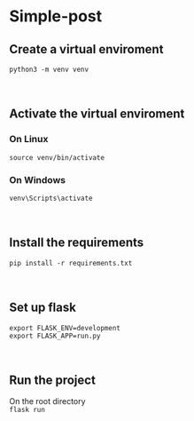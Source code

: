 # Simple-post

## Create a virtual enviroment

``python3 -m venv venv``

<br>

## Activate the virtual enviroment
### On Linux
``source venv/bin/activate``
### On Windows
``venv\Scripts\activate``

<br>

## Install the requirements
``pip install -r requirements.txt``

<br>

## Set up flask
``export FLASK_ENV=development``
<br>
``export FLASK_APP=run.py``

<br>

## Run the project
On the root directory
<br>
``flask run``